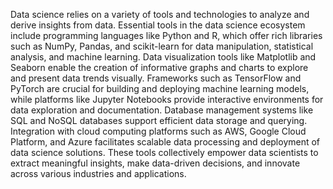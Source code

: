 Data science relies on a variety of tools and technologies to analyze and derive insights from data. 
Essential tools in the data science ecosystem include programming languages like Python and R, which offer rich libraries such as NumPy, Pandas, and scikit-learn for data manipulation, statistical analysis, and machine learning. Data visualization tools like Matplotlib and Seaborn enable the creation of informative graphs and charts to explore and present data trends visually. Frameworks such as TensorFlow and PyTorch are crucial for building and deploying machine learning models, while platforms like Jupyter Notebooks provide interactive environments for data exploration and documentation. Database management systems like SQL and NoSQL databases support efficient data storage and querying. Integration with cloud computing platforms such as AWS, Google Cloud Platform, and Azure facilitates scalable data processing and deployment of data science solutions. 
These tools collectively empower data scientists to extract meaningful insights, make data-driven decisions, and innovate across various industries and applications.
